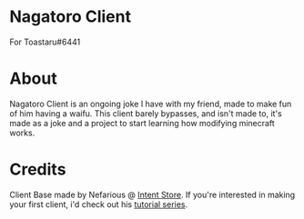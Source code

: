 # Nagatoro Client
For Toastaru#6441


# About
Nagatoro Client is an ongoing joke I have with my friend, made to make fun of him having a waifu.
This client barely bypasses, and isn't made to, it's made as a joke and a project to start learning how modifying minecraft works.


# Credits
Client Base made by Nefarious @ [Intent Store](https://intent.store). If you're interested in making your first client, i'd check out his [tutorial series](https://www.youtube.com/playlist?list=PLhgpmtS-kfPfoXwj-LlgavSXr3AoTnZ34).
